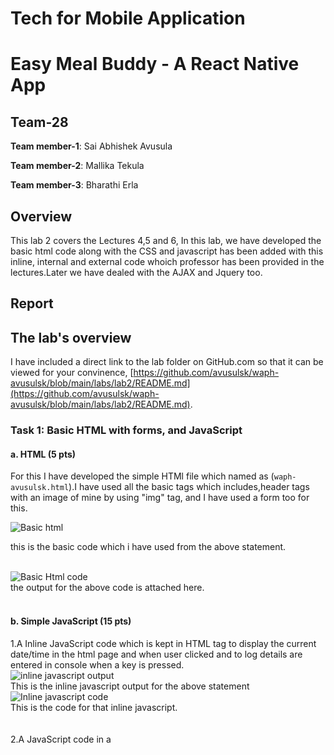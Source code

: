 # Tech for Mobile Application
# Easy Meal Buddy - A React Native App

## Team-28

**Team member-1**: Sai Abhishek Avusula

**Team member-2**: Mallika Tekula

**Team member-3**: Bharathi Erla


## Overview 

This lab 2 covers the Lectures 4,5 and 6, In this lab, we have developed the basic html code along with the CSS and javascript has been added with this inline, internal and external code whoich professor has been provided in the lectures.Later we have dealed with the AJAX and Jquery too. 


## Report 

## The lab's overview

I have included a direct link to the lab folder on GitHub.com so that it can be viewed for your convinence,  [https://github.com/avusulsk/waph-avusulsk/blob/main/labs/lab2/README.md](https://github.com/avusulsk/waph-avusulsk/blob/main/labs/lab2/README.md).


### Task 1: Basic HTML with forms, and JavaScript 

####  a. HTML (5 pts) 
  
For this I have developed the simple HTMl file which named as (`waph-avusulsk.html`).I have used all the basic tags which includes,header tags with an image of mine by using "img" tag, and I have used a form too for this.
 
![Basic html](images/1htmlbasic.png)<br />

this is the basic code which i have used from the above statement.<br><br>

![Basic Html code](images/2htmlbasiccode.png)<br />
the output for the above code is attached here.<br><br>

####  b. Simple JavaScript (15 pts)

1.A Inline JavaScript code which is kept in HTML tag to display the current date/time in the html page and when user clicked and to log details are entered in console when a key is pressed. <br>
![inline javascript output](images/3inlinejavascript.png)<br />
This is the inline javascript output for the above statement\
![Inline javascript code](images/4inlinejavascriptcode.png)<br />
This is the code for that inline javascript.\
<br><br>
2.A JavaScript code in a <script> tag which is to display a digital clock in the webpage.
 
![digital clock](images/5digitalclock.png)<br />
This is the the digital clock in the browser.\
![digital clock code](images/6digitalclockcode.png)<br />
This is the code for the digital clock.\

3.A JavaScript code in a JavaScript file and code in the HTML page develop a code to show or hide your email when user clicked on it.

![show email output](images/7showemail.png)<br />
This is the out put after user clicks on the showmyemail() line.\
![show email code](images/8showemailcode.png)<br />
This the code for the show or hide email.\
![emailjs code](images/9emailjs.png)<br />
This is the external email.js code which is fitteed into the main javascript code in th html.<br />

4.Displaying an analog clock using an external JavaScript code which provided in the lecture as github link and code in your HTML page.  \
 
![Analog clock](images/10analog.png)<br />
This is the analog clock output in thw web browser.\
![Analog clock code](images/11analogcode.png) <br />
This is the analog clock code which i have used for the output.\


### Task 2: Ajax, CSS, jQuery, and Web API integration

####  a. Ajax:

I have added a new HTML code for a user input such as `<input>`, a `<button>`, and a `<div>` element with JavaScript code into my page. I have attached the screenshots here.\

![Ajax](images/12ajax.png) <br />
Here, This is the output of ajax code where, the user input taken and when the new button is clicked it is given output.I have  constructed and sent an Ajax GET request to the `echo.php` web application which was taken from already written code in Lab 1 and that HTTP response displayed the response content in the <div> element in the code so that it can easily displayed on browser.
\
![Ajax output](images/13ajaxoutput.png)<br /> 
Here we inspected the network connections in the browser.\

#### b. CSS:
![Ajax output](images/14css.png) <br />
This is the CSS code Output where I have taken from the external link which professor provided in the lecture and displayed the styles in the screenshot.In this The Internal CSS code is the background color,and the other elements which are provided in the next screenshot. the external CSS code is the  code which is used to alignment of the webpage. and lastly, I have given inline cod e for the green button. <br>\
![Ajax output](images/15csscode.png)<br /> 
I have added CSS to my page with the 3 types of css codes they are  inline, internal, and external. They are provided in the description which i have provide for the above screenshot.\

####  c. jQuery

C.(i):\
I have added the jQuery library to your page, and implemented the HTML code and JavaScript code in jQuery to get the output as below screenshots\
![Ajax request](images/16ajaxrequest.png)<br /> 
This is the request output using the jquery code which used to generating the output.<br>\
![ajax request code](images/18.1ajaxrequestcode.png)<br />
This is the jquery request code which is used to get the desired output.<br>\
In this When user clicks on the corresponding button, we are sending an Ajax GET request to the `echo.php` web application and display the response content there.<br>

C.(ii):\
Similarly, when the user clicks on the corresponding button, we are sending an Ajax GET response to the `echo.php` web application and displaying the response content in the browser. \
![ajaxresponse](images/17ajaxresponse.png)<br />
This is the repose Which I have got for the jquery in the browser.\
![ajax response code](images/18.2ajaxresponsecode.png)<br />
This is the reponse code for the jquery.<br> \
![Ajax output](images/13ajaxoutput.png)<br />
This is the Ajax output which I have got for the jquery code while generating the code.\ 

#### d. Web API integration

d.(i):\
![random joke code](images/19randomjokecode.png) <br />
This is the random joke response code.<br> \
![randomjoke output](images/20randomjokeoutput.png)<br /> 
This is the random joke which is generating from the web API integration.<br>\
![randomjokerequest](images/21randomjokerequest.png)<br />
This is random joke requesT which i have got in the browser.<br>\
![random joke response](images/22randomjokeresponse.png)<br />
This is the random joke response which I have got while taking the response.<br>\ 
I have provided a API for this random joke i.e, [https://v2.jokeapi.dev/joke/Programming?type=single](https://v2.jokeapi.dev/joke/Programming?type=single) 
I have written a JavaScript code using jQuery Ajax that is used to send a request and handle the response by displaying a random joke from the above API when the page is loaded without refreshing the page and inpected the network in the browser.<br>

d.(ii)\
![fetch results](images/23fetchresults.png)<br />
I have fetched the API from the link which already provided in lecture. i.e,[https://api.agify.io/?name=input](https://api.agify.io/?name=input)  \
![fetch code](images/24fetchcode.png)<br /> 
I have Added HTML and JavaScript code to use the `fetch()` method to call API which professor provided with user input, and displayed the response results in the browser and inspected the network in the browser and examed the request and response.
